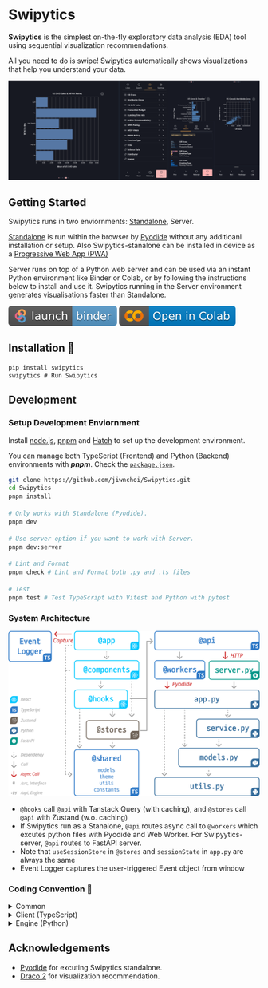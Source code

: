 # Swipytics

**Swipytics** is the simplest on-the-fly exploratory data analysis (EDA) tool using sequential visualization recommendations.

All you need to do is swipe! Swipytics automatically shows visualizations that help you understand your data.

![swipytics_teaser](/assets/README.png)

## Getting Started

Swipytics runs in two enviornments: [Standalone](https://jiwnchoi.github.io/Swipytics), Server.

[Standalone](https://jiwnchoi.github.io/Swipytics) is run within the browser by [Pyodide](https://pyodide.org/en/stable/) without any additioanl installation or setup. Also Swipytics-stanalone can be installed in device as a [Progressive Web App (PWA)](https://developer.mozilla.org/en-US/docs/Web/Progressive_web_apps)

Server runs on top of a Python web server and can be used via an instant Python environment like Binder or Colab, or by following the instructions below to install and use it. Swipytics running in the Server environment generates visualisations faster than Standalone.

![binder-icon](/assets/launch-binder.svg)
![colab-icon](/assets/open-in-colab.svg)

## Installation 🚧

```shell
pip install swipytics
swipytics # Run Swipytics
```

## Development

### Setup Development Enviornment

Install [node.js](http://docs.npmjs.com/downloading-and-installing-node-js-and-npm/), [pnpm](https://pnpm.io/installation) and [Hatch](https://hatch.pypa.io/latest/install/) to set up the development environment.

You can manage both TypeScript (Frontend) and Python (Backend) environments with **_pnpm_**. Check the [`package.json`](https://github.com/jiwnchoi/Sequilt/blob/main/package.json).

```bash
git clone https://github.com/jiwnchoi/Swipytics.git
cd Swipytics
pnpm install

# Only works with Standalone (Pyodide).
pnpm dev

# Use server option if you want to work with Server.
pnpm dev:server

# Lint and Format
pnpm check # Lint and Format both .py and .ts files

# Test
pnpm test # Test TypeScript with Vitest and Python with pytest
```

### System Architecture

![system-architecture](/assets/architecture.svg)

- `@hooks` call `@api` with Tanstack Query (with caching), and `@stores` call `@api` with Zustand (w.o. caching)
- If Swipytics run as a Stanalone, `@api` routes async call to `@workers` which excutes python files with Pyodide and Web Worker. For Swipyytics-server, `@api` routes to FastAPI server.
- Note that `useSessionStore` in `@stores` and `sessionState` in `app.py` are always the same
- Event Logger captures the user-triggered Event object from window

### Coding Convention 🚧

<details>
<summary>
Common
</summary>

- Avoid using verbs in boolean variables. (isLoading 🚫, loading ✅)

</details>

<details>
<summary>
Client (TypeScript)
</summary>

- Buisiness logic is placed in `@hooks`, not `@components`. Especially, try to avoid use primitive hooks (`useState`, `useEffect`, `useQuery`, `useStore`, ...) in `@component`.
- You must reference modules in the direction of the dependency edge in figure above; you must not reference them backwards or skipping the edges.

</details>

<details>
<summary>
Engine (Python)
</summary>

- Objects' name in `app.py` are written in camelCase, but other python files are written in snake_case. This is a convention to ensure strong adherence to camelCase in JavaScript, but also flexibility to comply with PEP8 (snake_case) in Python.

</details>

## Acknowledgements

- [Pyodide](https://pyodide.org/en/stable/) for excuting Swipytics standalone.
- [Draco 2](https://dig.cmu.edu/draco2/intro.html) for visualization reocmmendation.
